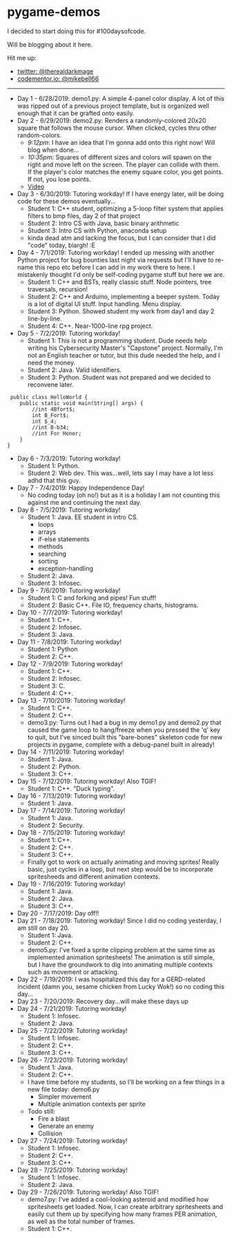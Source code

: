 # pygame-demos

I decided to start doing this for \#100daysofcode.

Will be blogging about it here. 

Hit me up: 

- [twitter: \@therealdarkmage](https://m.twitter.com/therealdarkmage)
- [codementor.io: \@mikebell66](https://www.codementor.io/mikebell66)

-----

- Day 1 - 6/28/2019: demo1.py: A simple 4-panel color display. A lot of this was ripped out of a previous project template, but is organized well enough that it can be grafted onto easily.
- Day 2 - 6/29/2019: demo2.py: Renders a randomly-colored 20x20 square that follows the mouse cursor. When clicked, cycles thru other random-colors.
    - *9:12pm*: I have an idea that I'm gonna add onto this right now! Will blog when done...
    - *10:35pm*: Squares of different sizes and colors will spawn on the right and move left on the screen. The player can collide with them. If the player's color matches the enemy square color, you get points. If not, you lose points.
    - [Video](https://www.youtube.com/watch?v=48Bou6GnWFM)
- Day 3 - 6/30/2019: Tutoring workday! If I have energy later, will be doing code for these demos eventually... 
    - Student 1: C++ student, optimizing a 5-loop filter system that applies filters to bmp files, day 2 of that project
    - Student 2: Intro CS with Java, basic binary arithmetic
    - Student 3: Intro CS with Python, anaconda setup
    - kinda dead atm and lacking the focus, but I can consider that I did "code" today, blargh! :E 
- Day 4 - 7/1/2019: Tutoring workday! I ended up messing with another Python project for bug bounties last night via requests but I'll have to re-name this repo etc before I can add in my work there to here. I mistakenly thought I'd only be self-coding pygame stuff but here we are.
    - Student 1: C++ and BSTs, really classic stuff. Node pointers, tree traversals, recursion!
    - Student 2: C++ and Arduino, implementing a beeper system. Today is a lot of digital UI stuff. Input handling. Menu display.
    - Student 3: Python. Showed student my work from day1 and day 2 line-by-line. 
    - Student 4: C++. Near-1000-line rpg project.
- Day 5 - 7/2/2019: Tutoring workday! 
    - Student 1: This is not a programming student. Dude needs help writing his Cybersecurity Master's "Capstone" project. Normally, I'm not an English teacher or tutor, but this dude needed the help, and I need the money.
    - Student 2: Java. Valid identifiers. 
    - Student 3: Python. Student was not prepared and we decided to reconvene later.

```
 public class HelloWorld {
    public static void main(String[] args) {
        //int 4Bfort$;
        int B_Fort$;
        int $_4;
        //int B-b34;
        //int For Honor;
    }
}   
```

- Day 6 - 7/3/2019: Tutoring workday!
    - Student 1: Python.
    - Student 2: Web dev. This was...well, lets say I may have a lot less adhd that this guy.
- Day 7 - 7/4/2019: Happy Independence Day!
    - No coding today (oh no!) but as it is a holiday I am not counting this against me and continuing the next day.
- Day 8 - 7/5/2019: Tutoring workday!
    - Student 1: Java. EE student in intro CS.
        - loops
        - arrays
        - if-else statements
        - methods
        - searching
        - sorting
        - exception-handling
    - Student 2: Java.
    - Student 3: Infosec.
- Day 9 - 7/6/2019: Tutoring workday!
    - Student 1: C and forking and pipes! Fun stuff!
    - Student 2: Basic C++. File IO, frequency charts, histograms.
- Day 10 - 7/7/2019: Tutoring workday!
    - Student 1: C++.
    - Student 2: Infosec.
    - Student 3: Java.
- Day 11 - 7/8/2019: Tutoring workday!
    - Student 1: Python
    - Student 2: C++.
- Day 12 - 7/9/2019: Tutoring workday!
    - Student 1: C++.
    - Student 2: Infosec.
    - Student 3: C.
    - Student 4: C++.
- Day 13 - 7/10/2019: Tutoring workday!
    - Student 1: C++.
    - Student 2: C++. 
    - demo3.py: Turns out I had a bug in my demo1.py and demo2.py that caused the game loop to hang/freeze when you pressed the 'q' key to quit, but I've sinced built this "bare-bones" skeleton code for new projects in pygame, complete with a debug-panel built in already!
- Day 14 - 7/11/2019: Tutoring workday!
    - Student 1: Java.
    - Student 2: Python. 
    - Student 3: C++. 
- Day 15 - 7/12/2019: Tutoring workday! Also TGIF!
    - Student 1: C++. "Duck typing". 
- Day 16 - 7/13/2019: Tutoring workday!
    - Student 1: Java.
- Day 17 - 7/14/2019: Tutoring workday!
    - Student 1: Java.
    - Student 2: Security.
- Day 18 - 7/15/2019: Tutoring workday!
    - Student 1: C++.
    - Student 2: C++.
    - Student 3: C++.
    - Finally got to work on actually animating and moving sprites! Really basic, just cycles in a loop, but next step would be to incorporate spritesheeds and different animation contexts.
- Day 19 - 7/16/2019: Tutoring workday!
    - Student 1: Java.
    - Student 2: Java.
    - Student 3: C++.
- Day 20 - 7/17/2019: Day off!!
- Day 21 - 7/18/2019: Tutoring workday! Since I did no coding yesterday, I am still on day 20.
    - Student 1: Java. 
    - Student 2: C++.
    - demo5.py: I've fixed a sprite clipping problem at the same time as implemented animation spritesheets! The animation is still simple, but I have the groundwork to dig into animating multiple contexts such as movement or attacking.
- Day 22 - 7/19/2019: I was hospitalized this day for a GERD-related incident (damn you, sesame chicken from Lucky Wok!) so no coding this day...
- Day 23 - 7/20/2019: Recovery day...will make these days up
- Day 24 - 7/21/2019: Tutoring workday!
    - Student 1: Infosec.
    - Student 2: Java.
- Day 25 - 7/22/2019: Tutoring workday!
    - Student 1: Infosec.
    - Student 2: C++.
    - Student 3: C++.
- Day 26 - 7/23/2019: Tutoring workday!
    - Student 1: Java.
    - Student 2: C++.
    - I have time before my students, so I'll be working on a few things in a new file today: demo6.py
        - Simpler movement
        - Multiple animation contexts per sprite
    - Todo still:
        - Fire a blast
        - Generate an enemy
        - Collision
- Day 27 - 7/24/2019: Tutoring workday!
    - Student 1: Infosec.
    - Student 2: C++.
    - Student 3: C++.
- Day 28 - 7/25/2019: Tutoring workday!
    - Student 1: Infosec.
    - Student 2: Java.
- Day 29 - 7/26/2019: Tutoring workday! Also TGIF!
    - demo7.py: I've added a cool-looking asteroid and modified how spritesheets get loaded. Now, I can create arbitrary spritesheets and easily cut them up by specifying how many frames PER animation, as well as the total number of frames.
    - Student 1: C++.

